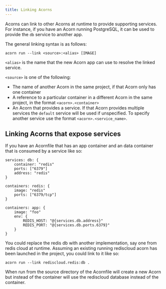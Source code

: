 ```yaml
---
title: Linking Acorns
---
```


Acorns can link to other Acorns at runtime to provide supporting services. For instance, if you have an Acorn running PostgreSQL, it can be used to provide the `db` service to another app.

The general linking syntax is as follows:

```shell
acorn run --link <source>:<alias> [IMAGE]
```

`<alias>` is the name that the new Acorn app can use to resolve the linked service.

`<source>` is one of the following:

- The name of another Acorn in the same project, if that Acorn only has one container
- A reference to a particular container in a different Acorn in the same project, in the format `<acorn>.<container>`
- An Acorn that provides a service. If that Acorn provides multiple services the `default` service will be used if unspecified. To specify another service use the format `<acorn>.<service_name>`.

## Linking Acorns that expose services

If you have an Acornfile that has an app container and an data container that is consumed by a service like so:

```acorn
services: db: {
    container: "redis"
    ports: ["6379"]
    address: "redis"
}

containers: redis: {
    image: "redis"
    ports: ["6379/tcp"]
}

containers: app: {
    image: "foo"
    env: {
        REDIS_HOST: "@{services.db.address}"
        REDIS_PORT: "@{services.db.ports.6379}"
    }
}
```

You could replace the redis db with another implementation, say one from redis cloud at runtime. Assuming an existing running rediscloud acorn has been launched in the project, you could link to it like so:

```shell
acorn run --link rediscloud.redis:db .
```

When run from the source directory of the Acornfile will create a new Acorn but instead of the container will use the rediscloud database instead of the container.
